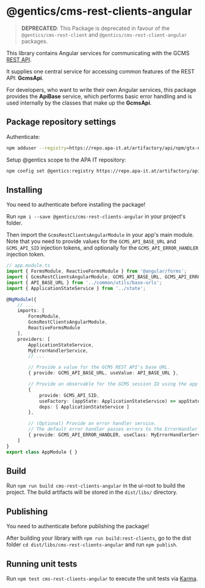 # @gentics/cms-rest-clients-angular

> **DEPRECATED**: This Package is deprecated in favour of the `@gentics/cms-rest-client` and `@gentics/cms-rest-client-angular` packages.

This library contains Angular services for communicating with the GCMS [REST API](https://www.gentics.com/Content.Node/guides/#rest-api).

It supplies one central service for accessing common features of the REST API: **GcmsApi**.

For developers, who want to write their own Angular services, this package provides the **ApiBase** service, which performs basic error handling and is used internally by the classes that make up the **GcmsApi**.

## Package repository settings

Authenticate:
```bash
npm adduser --registry=https://repo.apa-it.at/artifactory/api/npm/gtx-npm/ --always-auth
```

Setup @gentics scope to the APA IT repository:
```bash
npm config set @gentics:registry https://repo.apa-it.at/artifactory/api/npm/gtx-npm/
```

## Installing

You need to authenticate before installing the package!

Run `npm i --save @gentics/cms-rest-clients-angular` in your project's folder.

Then import the `GcmsRestClientsAngularModule` in your app's main module.
Note that you need to provide values for the `GCMS_API_BASE_URL` and `GCMS_API_SID` injection tokens, and optionally for the `GCMS_API_ERROR_HANDLER` injection token.

```TypeScript
// app.module.ts
import { FormsModule, ReactiveFormsModule } from '@angular/forms';
import { GcmsRestClientsAngularModule, GCMS_API_BASE_URL, GCMS_API_ERROR_HANDLER, GCMS_API_SID } from '@gentics/cms-rest-clients-angular';
import { API_BASE_URL } from '../common/utils/base-urls';
import { ApplicationStateService } from '../state';

@NgModule({
    // ...
    imports: [
        FormsModule,
        GcmsRestClientsAngularModule,
        ReactiveFormsModule
    ],
    providers: [
        ApplicationStateService,
        MyErrorHandlerService,
        // ...

        // Provide a value for the GCMS REST API's base URL.
        { provide: GCMS_API_BASE_URL, useValue: API_BASE_URL },

        // Provide an observable for the GCMS session ID using the app state.
        {
            provide: GCMS_API_SID,
            useFactory: (appState: ApplicationStateService) => appState.select(state => state.auth.sid),
            deps: [ ApplicationStateService ]
        },

        // (Optional) Provide an error handler service.
        // The default error handler passes errors to the ErrorHandler from @angular/core.
        { provide: GCMS_API_ERROR_HANDLER, useClass: MyErrorHandlerService },
    ]
}
export class AppModule { }
```

## Build

Run `npm run build cms-rest-clients-angular` in the ui-root to build the project.
The build artifacts will be stored in the `dist/libs/` directory.

## Publishing

You need to authenticate before publishing the package!

After building your library with `npm run build:rest-clients`, go to the dist folder `cd dist/libs/cms-rest-clients-angular` and run `npm publish`.

## Running unit tests

Run `npm test cms-rest-clients-angular` to execute the unit tests via [Karma](https://karma-runner.github.io).
